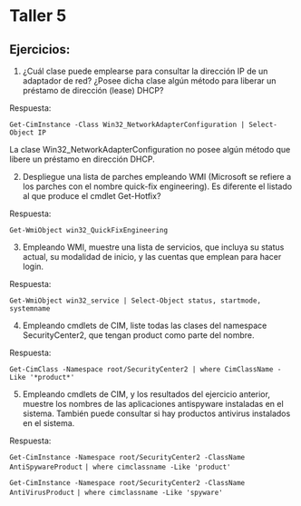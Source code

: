 # Taller 5
## Ejercicios:
1.	¿Cuál clase puede emplearse para consultar la dirección IP de un adaptador de red? ¿Posee dicha clase algún método para liberar un préstamo de dirección (lease) DHCP?

Respuesta:

``Get-CimInstance -Class Win32_NetworkAdapterConfiguration | Select-Object IP``

La clase  Win32_NetworkAdapterConfiguration no posee algún método que libere un préstamo en dirección DHCP.


2.	Despliegue una lista de parches empleando WMI (Microsoft se refiere a los parches con el nombre quick-fix engineering). Es diferente el listado al que produce el cmdlet Get-Hotfix?

Respuesta:

``Get-WmiObject win32_QuickFixEngineering``

3.	Empleando WMI, muestre una lista de servicios, que incluya su status actual, su modalidad de inicio, y las cuentas que emplean para hacer login.

Respuesta:

``Get-WmiObject win32_service | Select-Object status, startmode, systemname``

4.	Empleando cmdlets de CIM, liste todas las clases del namespace SecurityCenter2, que tengan product como parte del nombre.

Respuesta:

``Get-CimClass -Namespace root/SecurityCenter2 | where CimClassName -Like '*product*'``

5.	Empleando cmdlets de CIM, y los resultados del ejercicio anterior, muestre los nombres de las aplicaciones antispyware instaladas en el sistema. También puede consultar si hay productos antivirus instalados en el sistema.

Respuesta:

``Get-CimInstance -Namespace root/SecurityCenter2 -ClassName AntiSpywareProduct``
``| where cimclassname -Like 'product'``

``Get-CimInstance -Namespace root/SecurityCenter2 -ClassName AntiVirusProduct``
``| where cimclassname -Like 'spyware' ``
